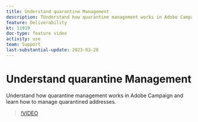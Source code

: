 ```yaml
---
title: Understand quarantine Management 
description: TUnderstand how quarantine management works in Adobe Campaign and learn how to manage quarantined addresses.
feature: Deliverability
kt: 11919
doc-type: feature video
activity: use
team: Support
last-substantial-update: 2023-03-28
---
```


# Understand quarantine Management

Understand how quarantine management works in Adobe Campaign and learn how to manage quarantined addresses.

>[!VIDEO](https://video.tv.adobe.com/v/3415818?quality=12&learn=on)
